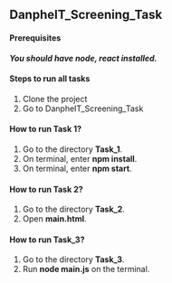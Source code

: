 ## DanpheIT_Screening_Task

#### Prerequisites
***You should have node, react installed.***

#### Steps to run all tasks
1. Clone the project
2. Go to DanpheIT_Screening_Task

#### How to run Task 1?
1. Go to the directory **Task_1**.
2. On terminal, enter **npm install**.
3. On terminal, enter **npm start**.

#### How to run Task 2?
1. Go to the directory **Task_2**.
2. Open **main.html**.

#### How to run Task_3?
1. Go to the directory **Task_3**.
2. Run **node main.js** on the terminal.





